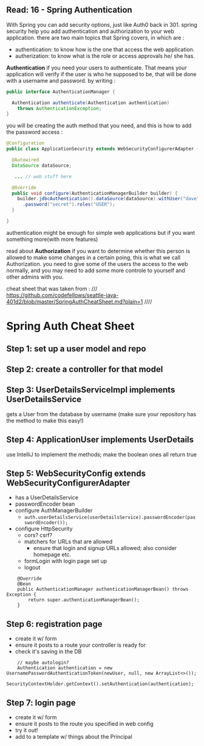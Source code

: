 ## Read: 16 - Spring Authentication


With Spring you can add security options, just like Auth0 back in 301. spring security help you add authentication and authorization to your web application.
  there are two main topics that Spring covers, in which are : 
 - authentication: to know how is the one that access the web application.
 - autherization: to know what is the role or access approvals he/ she has.
 
 
 **Authentication**
if you need your users to authenticate. That means your application will verify if the user is who he supposed to be, that will be done with a username and password.
by writing : 
``` java
public interface AuthenticationManager {

  Authentication authenticate(Authentication authentication)
    throws AuthenticationException;
}
```
you will be creating the auth method that you need, and this is how to add the password access :
``` java
@Configuration
public class ApplicationSecurity extends WebSecurityConfigurerAdapter {

  @Autowired
  DataSource dataSource;

   ... // web stuff here

  @Override
  public void configure(AuthenticationManagerBuilder builder) {
    builder.jdbcAuthentication().dataSource(dataSource).withUser("dave")
      .password("secret").roles("USER");
  }

}
```
authentication might be enough for simple web applications but if you want something more(with more features) 

read about   **Authorization**
if you want to determine whether this person is allowed to make some changes in a certain poing, this is what we call Authorization.
you need to give some of the users the access to the web normally, and you may need to add some more controle to yourself and other admins with you.


cheat sheet that was taken from :  /// https://github.com/codefellows/seattle-java-401d2/blob/master/SpringAuthCheatSheet.md?plain=1  ////
# Spring Auth Cheat Sheet

## Step 1: set up a user model and repo

## Step 2: create a controller for that model

## Step 3: UserDetailsServiceImpl implements UserDetailsService

gets a User from the database by username (make sure your repository has the method to make this easy!)

## Step 4: ApplicationUser implements UserDetails

use IntelliJ to implement the methods; make the boolean ones all return true

## Step 5: WebSecurityConfig extends WebSecurityConfigurerAdapter

- has a UserDetailsService
- passwordEncoder bean
- configure AuthManagerBuilder
    - `auth.userDetailsService(userDetailsService).passwordEncoder(passwordEncoder());`
- configure HttpSecurity
    - cors? csrf?
    - matchers for URLs that are allowed
        - ensure that login and signup URLs allowed; also consider homepage etc.
    - formLogin with login page set up
    - logout

```
    @Override
    @Bean
    public AuthenticationManager authenticationManagerBean() throws Exception {
        return super.authenticationManagerBean();
    }
```

## Step 6: registration page
- create it w/ form
- ensure it posts to a route your controller is ready for
- check it's saving in the DB
```
    // maybe autologin?
    Authentication authentication = new UsernamePasswordAuthenticationToken(newUser, null, new ArrayList<>());
    SecurityContextHolder.getContext().setAuthentication(authentication);
```

## Step 7: login page
- create it w/ form
- ensure it posts to the route you specified in web config
- try it out!
- add to a template w/ things about the Principal
